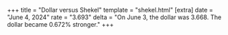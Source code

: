 +++
title = "Dollar versus Shekel"
template = "shekel.html"
[extra]
date = "June  4, 2024"
rate = "3.693"
delta = "On June  3, the dollar was 3.668. The dollar became 0.672% stronger."
+++
